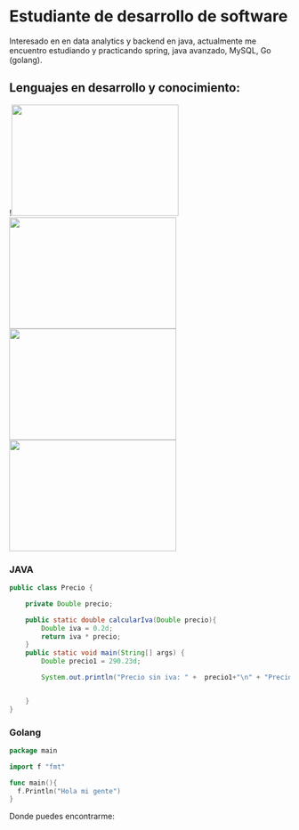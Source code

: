 # Estudiante de desarrollo de software

Interesado en en data analytics y backend en java, actualmente me encuentro estudiando y practicando spring, java avanzado, MySQL, Go (golang).

## Lenguajes en desarrollo y conocimiento:

!<img src ="https://user-images.githubusercontent.com/101019474/211181587-4c3250a5-0e53-4be8-ba67-22d7015e702d.png" width="300" height="200"/>
<img src ="https://user-images.githubusercontent.com/101019474/211181719-9d9f5aab-b858-42c3-b10c-770c3c232c57.png" width="300" height="200" />
<img src ="https://user-images.githubusercontent.com/101019474/211181881-6b64709d-632d-4c4e-aa10-7f9e14693637.png" width="300" height="200" />
<img src ="https://user-images.githubusercontent.com/101019474/211181994-467be703-db78-48f3-8723-c65cd184e64e.png" width="300" height="200" />

### JAVA
``` Java
public class Precio {

    private Double precio;

    public static double calcularIva(Double precio){
        Double iva = 0.2d;
        return iva * precio;
    }
    public static void main(String[] args) {
        Double precio1 = 290.23d;

        System.out.println("Precio sin iva: " +  precio1+"\n" + "Precio con iva: " + calcularIva(precio1));


    }
}
``` 
### Golang
```Go
package main

import f "fmt"

func main(){
  f.Println("Hola mi gente")
}
```

Donde puedes encontrarme:


